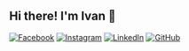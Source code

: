 ## Hi there! I'm Ivan 👋


[![Facebook](https://img.shields.io/badge/-Facebook-00B2FF?style=flat-square&logo=Facebook&logoColor=white)](https://www.facebook.com/profile.php?id=100011646280959)
[![Instagram](https://img.shields.io/badge/-Instagram-e4405f?style=flat-square&logo=Instagram&logoColor=white)](https://www.instagram.com/xxxxxxxxxx/) 
[![LinkedIn](https://img.shields.io/badge/-LinkedIn-0e76a8?style=flat-square&logo=Linkedin&logoColor=white)](https://www.linkedin.com/in/ivan-popov-516030252/) 
[![GitHub](https://img.shields.io/badge/-Github-000000?style=flat-square&logo=Github&logoColor=white)](https://github.com/I-van-popov)
